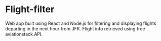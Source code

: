 # Flight-filter
Web app built using React and Node.js for filtering and displaying flights departing in the next hour from JFK.
Flight info retrieved using free aviationstack API.
